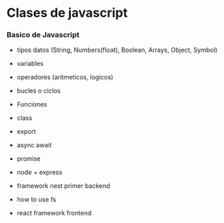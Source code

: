 # Clases de javascript
### Basico de Javascript
+ tipos datos (String, Numbers(float), Boolean, Arrays, Object, Symbol)
+ variables
+ operadores (aritmeticos, logicos)
+ bucles o ciclos
+ Funciones
+ class
+ export
+ async await
+ promise

+ node + express
+ framework nest primer backend
+ how to use fs
+ react framework frontend